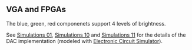 ## VGA and FPGAs

The blue, green, red componenets support 4 levels of brightness.

See [Simulations 01](./img/01.png), [Simulations 10](./img/10.png) and [Simulations 11](./img/11.png) 
for the details of the DAC implementation (modeled with [Electronic Circuit Simulator](http://www.falstad.com/circuit/circuitjs.html)).
